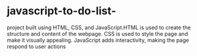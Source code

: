 # javascript-to-do-list-
project built using HTML, CSS, and JavaScript.HTML is used to create the structure and content of the webpage.  CSS is used to style the page and make it visually appealing.  JavaScript adds interactivity, making the page respond to user actions

